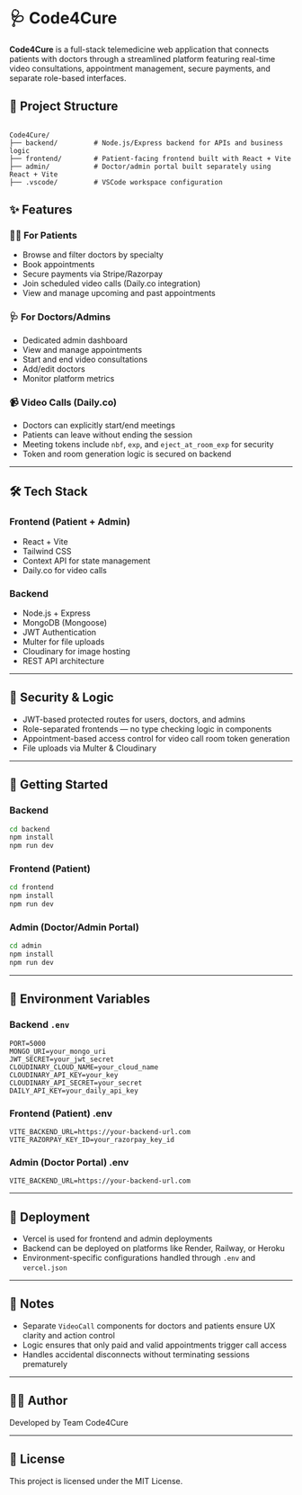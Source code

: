 # 🩺 Code4Cure

**Code4Cure** is a full-stack telemedicine web application that connects patients with doctors through a streamlined platform featuring real-time video consultations, appointment management, secure payments, and separate role-based interfaces.

## 📁 Project Structure

```

Code4Cure/
├── backend/         # Node.js/Express backend for APIs and business logic
├── frontend/        # Patient-facing frontend built with React + Vite
├── admin/           # Doctor/admin portal built separately using React + Vite
├── .vscode/         # VSCode workspace configuration

```

## ✨ Features

### 👨‍⚕️ For Patients
- Browse and filter doctors by specialty
- Book appointments
- Secure payments via Stripe/Razorpay
- Join scheduled video calls (Daily.co integration)
- View and manage upcoming and past appointments

### 🩺 For Doctors/Admins
- Dedicated admin dashboard
- View and manage appointments
- Start and end video consultations
- Add/edit doctors
- Monitor platform metrics

### 📹 Video Calls (Daily.co)
- Doctors can explicitly start/end meetings
- Patients can leave without ending the session
- Meeting tokens include `nbf`, `exp`, and `eject_at_room_exp` for security
- Token and room generation logic is secured on backend

---

## 🛠️ Tech Stack

### Frontend (Patient + Admin)
- React + Vite
- Tailwind CSS
- Context API for state management
- Daily.co for video calls

### Backend
- Node.js + Express
- MongoDB (Mongoose)
- JWT Authentication
- Multer for file uploads
- Cloudinary for image hosting
- REST API architecture

---

## 🔐 Security & Logic

- JWT-based protected routes for users, doctors, and admins
- Role-separated frontends — no type checking logic in components
- Appointment-based access control for video call room token generation
- File uploads via Multer & Cloudinary

---

## 🚀 Getting Started

### Backend

```bash
cd backend
npm install
npm run dev
````

### Frontend (Patient)

```bash
cd frontend
npm install
npm run dev
```

### Admin (Doctor/Admin Portal)

```bash
cd admin
npm install
npm run dev
```

---

## 🧪 Environment Variables

### Backend `.env`

```env
PORT=5000
MONGO_URI=your_mongo_uri
JWT_SECRET=your_jwt_secret
CLOUDINARY_CLOUD_NAME=your_cloud_name
CLOUDINARY_API_KEY=your_key
CLOUDINARY_API_SECRET=your_secret
DAILY_API_KEY=your_daily_api_key
```

### Frontend (Patient) .env
```env
VITE_BACKEND_URL=https://your-backend-url.com
VITE_RAZORPAY_KEY_ID=your_razorpay_key_id
```

### Admin (Doctor Portal) .env
```env
VITE_BACKEND_URL=https://your-backend-url.com
```
---

## 📂 Deployment

* Vercel is used for frontend and admin deployments
* Backend can be deployed on platforms like Render, Railway, or Heroku
* Environment-specific configurations handled through `.env` and `vercel.json`

---

## 📝 Notes

* Separate `VideoCall` components for doctors and patients ensure UX clarity and action control
* Logic ensures that only paid and valid appointments trigger call access
* Handles accidental disconnects without terminating sessions prematurely

---

## 👨‍💻 Author

Developed by Team Code4Cure

---

## 📄 License

This project is licensed under the MIT License.

